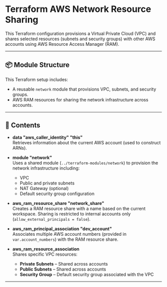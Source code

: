 # Terraform AWS Network Resource Sharing

This Terraform configuration provisions a Virtual Private Cloud (VPC) and shares selected resources (subnets and security groups) with other AWS accounts using AWS Resource Access Manager (RAM).

---

## 📦 Module Structure

This Terraform setup includes:

- A reusable `network` module that provisions VPC, subnets, and security groups.
- AWS RAM resources for sharing the network infrastructure across accounts.

---

## 📁 Contents

- **data "aws_caller_identity" "this"**  
  Retrieves information about the current AWS account (used to construct ARNs).

- **module "network"**  
  Uses a shared module (`../terraform-modules/network`) to provision the network infrastructure including:
  - VPC
  - Public and private subnets
  - NAT Gateway (optional)
  - Default security group configuration

- **aws_ram_resource_share "network_share"**  
  Creates a RAM resource share with a name based on the current workspace. Sharing is restricted to internal accounts only (`allow_external_principals = false`).

- **aws_ram_principal_association "dev_account"**  
  Associates multiple AWS account numbers (provided in `var.account_numbers`) with the RAM resource share.

- **aws_ram_resource_association**  
  Shares specific VPC resources:
  - **Private Subnets** – Shared across accounts
  - **Public Subnets** – Shared across accounts
  - **Security Group** – Default security group associated with the VPC

---
